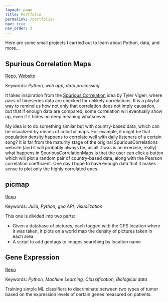 ```yaml
---
layout: page
title: Portfolio
permalink: /portfolio/
nav: true
nav_order: 3
---
```


Here are some small projects I carried out to learn about Python, data, and more...

## Spurious Correlation Maps
[Repo](https://github.com/stecrotti/SpuriousCorrelationMaps), [Website](https://spuriouscorrelationmaps.streamlit.app/)

Keywords: _Python, web app, data processing_

It takes inspiration from the [Spurious Correlation](https://www.tylervigen.com/spurious-correlations) idea by Tyler Vigen, where pairs of timeseries data are checked for unlikely correlations. It is a playful way to remind us how not only that correlation does not imply causation, but that if enough data are compared, some correlation will eventually show up, even if it hides no deep meaning whatsoever.

My idea is to do something similar but with country-based data, which can be visualized by means of colorful maps. For example, it might be that population density happens to correlate well with daily listeners of a certain song? It is far from the maturity stage of the original SpuriousCorrelations website (and it will probably always be, as all it was is an exercise, really): what happens in SpuriousCorrelationMaps is that the user can click a button which will plot a random pair of country-based data, along with the Pearson correlation coefficient. One day I hope to have enough data that it makes sense to plot only the highly correlated ones.


## picmap
[Repo](https://github.com/stecrotti/picmap)

Keywords: _Julia, Python, geo API, visualization_

This one is divided into two parts:
- Given a database of pictures, each tagged with the GPS location where it was taken, it plots on a world map the density of pictures taken in each area
- A script to add geotags to images searching by location name


## Gene Expression
[Repo](https://github.com/stecrotti/GeneExpression)

Keywords: _Python, Machine Learning, Classification, Biological data_

Training simple ML classifiers to discriminate between two types of tumor based on the expression levels of certain genes measured on patients.